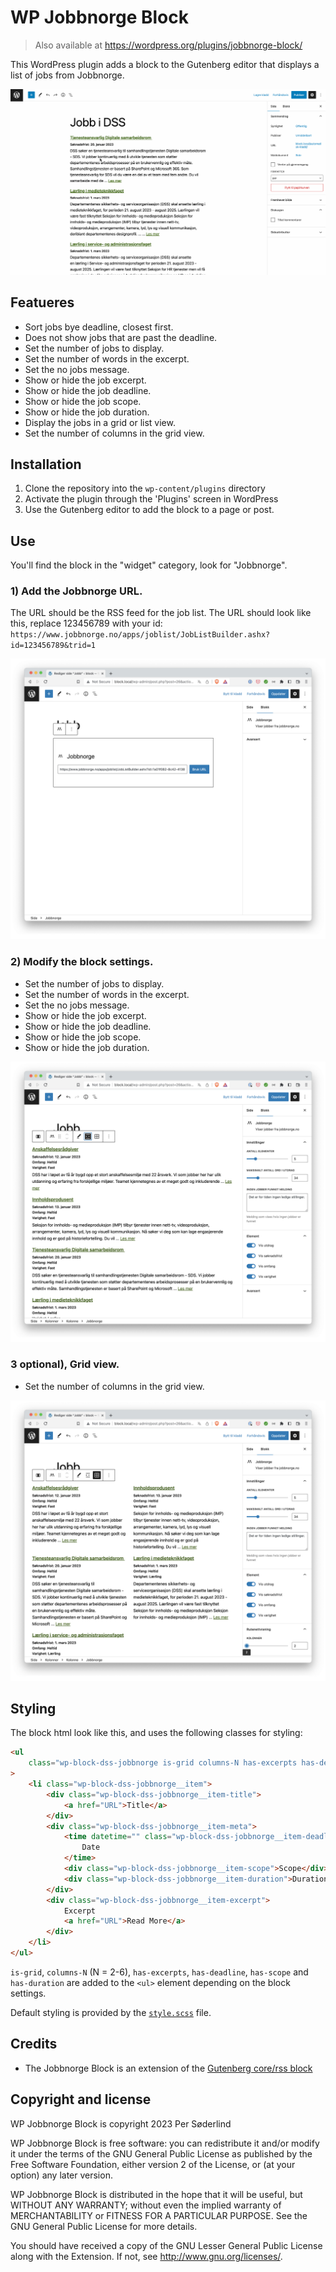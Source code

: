 # WP Jobbnorge Block

> Also available at https://wordpress.org/plugins/jobbnorge-block/

This WordPress plugin adds a block to the Gutenberg editor that displays a list of jobs from Jobbnorge.

<img src=".wordpress-org/jobbnorge.gif">

## Featueres

-   Sort jobs bye deadline, closest first.
-   Does not show jobs that are past the deadline.
-   Set the number of jobs to display.
-   Set the number of words in the excerpt.
-   Set the no jobs message.
-   Show or hide the job excerpt.
-   Show or hide the job deadline.
-   Show or hide the job scope.
-   Show or hide the job duration.
-   Display the jobs in a grid or list view.
-   Set the number of columns in the grid view.

## Installation

1. Clone the repository into the `wp-content/plugins` directory
1. Activate the plugin through the 'Plugins' screen in WordPress
1. Use the Gutenberg editor to add the block to a page or post.

## Use

You'll find the block in the "widget" category, look for "Jobbnorge".

### 1) Add the Jobbnorge URL.

The URL should be the RSS feed for the job list. The URL should look like this, replace 123456789 with your id: `https://www.jobbnorge.no/apps/joblist/JobListBuilder.ashx?id=123456789&trid=1`

[![Add the Jobbnorge URL.](.wordpress-org/screenshot-1.png)](.wordpress-org/screenshot-1.png)

### 2) Modify the block settings.

-   Set the number of jobs to display.
-   Set the number of words in the excerpt.
-   Set the no jobs message.
-   Show or hide the job excerpt.
-   Show or hide the job deadline.
-   Show or hide the job scope.
-   Show or hide the job duration.

[![Modify the block settings.](.wordpress-org/screenshot-2.png)](.wordpress-org/screenshot-2.png)

### 3 optional), Grid view.

-   Set the number of columns in the grid view.

[![Grid view.](.wordpress-org/screenshot-3.png)](.wordpress-org/screenshot-3.png)

## Styling

The block html look like this, and uses the following classes for styling:

```html
<ul
	class="wp-block-dss-jobbnorge is-grid columns-N has-excerpts has-deadline has-scope has-duration"
>
	<li class="wp-block-dss-jobbnorge__item">
		<div class="wp-block-dss-jobbnorge__item-title">
			<a href="URL">Title</a>
		</div>
		<div class="wp-block-dss-jobbnorge__item-meta">
			<time datetime="" class="wp-block-dss-jobbnorge__item-deadline">
				Date
			</time>
			<div class="wp-block-dss-jobbnorge__item-scope">Scope</div>
			<div class="wp-block-dss-jobbnorge__item-duration">Duration</div>
		</div>
		<div class="wp-block-dss-jobbnorge__item-excerpt">
			Excerpt
			<a href="URL">Read More</a>
		</div>
	</li>
</ul>
```

`is-grid`, `columns-N` (N = 2-6), `has-excerpts`, `has-deadline`, `has-scope` and `has-duration` are added to the `<ul>` element depending on the block settings.

Default styling is provided by the [`style.scss`](src/style.scss) file.

## Credits

-   The Jobbnorge Block is an extension of the [Gutenberg core/rss block](https://github.com/WordPress/gutenberg/tree/trunk/packages/block-library/src/rss)

## Copyright and license

WP Jobbnorge Block is copyright 2023 Per Søderlind

WP Jobbnorge Block is free software: you can redistribute it and/or modify it under the terms of the GNU General Public License as published by the Free Software Foundation, either version 2 of the License, or (at your option) any later version.

WP Jobbnorge Block is distributed in the hope that it will be useful, but WITHOUT ANY WARRANTY; without even the implied warranty of MERCHANTABILITY or FITNESS FOR A PARTICULAR PURPOSE. See the GNU General Public License for more details.

You should have received a copy of the GNU Lesser General Public License along with the Extension. If not, see http://www.gnu.org/licenses/.
